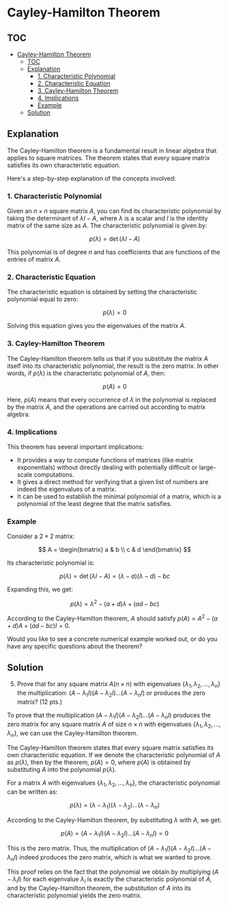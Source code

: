 # Cayley-Hamilton Theorem

## TOC

- [Cayley-Hamilton Theorem](#cayley-hamilton-theorem)
  - [TOC](#toc)
  - [Explanation](#explanation)
    - [1. Characteristic Polynomial](#1-characteristic-polynomial)
    - [2. Characteristic Equation](#2-characteristic-equation)
    - [3. Cayley-Hamilton Theorem](#3-cayley-hamilton-theorem)
    - [4. Implications](#4-implications)
    - [Example](#example)
  - [Solution](#solution)

## Explanation

The Cayley-Hamilton theorem is a fundamental result in linear algebra that applies to square matrices. The theorem states that every square matrix satisfies its own characteristic equation.

Here's a step-by-step explanation of the concepts involved:

### 1. Characteristic Polynomial

Given an $n \times n$ square matrix $A$, you can find its characteristic polynomial by taking the determinant of $\lambda I - A$, where $\lambda$ is a scalar and $I$ is the identity matrix of the same size as $A$. The characteristic polynomial is given by:

$$
p(\lambda) = \det(\lambda I - A)
$$

This polynomial is of degree $n$ and has coefficients that are functions of the entries of matrix $A$.

### 2. Characteristic Equation

The characteristic equation is obtained by setting the characteristic polynomial equal to zero:

$$
p(\lambda) = 0
$$

Solving this equation gives you the eigenvalues of the matrix $A$.

### 3. Cayley-Hamilton Theorem

The Cayley-Hamilton theorem tells us that if you substitute the matrix $A$ itself into its characteristic polynomial, the result is the zero matrix. In other words, if $p(\lambda)$ is the characteristic polynomial of $A$, then:

$$
p(A) = 0
$$

Here, $p(A)$ means that every occurrence of $\lambda$ in the polynomial is replaced by the matrix $A$, and the operations are carried out according to matrix algebra.

### 4. Implications

This theorem has several important implications:

- It provides a way to compute functions of matrices (like matrix exponentials) without directly dealing with potentially difficult or large-scale computations.
- It gives a direct method for verifying that a given list of numbers are indeed the eigenvalues of a matrix.
- It can be used to establish the minimal polynomial of a matrix, which is a polynomial of the least degree that the matrix satisfies.

### Example

Consider a $2 \times 2$ matrix:

$$
A = \begin{bmatrix}
a & b \\
c & d
\end{bmatrix}
$$

Its characteristic polynomial is:

$$
p(\lambda) = \det(\lambda I - A) = (\lambda - a)(\lambda - d) - bc
$$

Expanding this, we get:

$$
p(\lambda) = \lambda^2 - (a + d)\lambda + (ad - bc)
$$

According to the Cayley-Hamilton theorem, $A$ should satisfy $p(A) = A^2 - (a + d)A + (ad - bc)I = 0$.

Would you like to see a concrete numerical example worked out, or do you have any specific questions about the theorem?

## Solution

5. Prove that for any square matrix $A(n\times n)$ with eigenvalues $\{\lambda_1, \lambda_2, ..., \lambda_n\}$ the multiplication: $(A-\lambda_1I)(A-\lambda_2I)...(A-\lambda_nI)$ or produces the zero matrix? (12 pts.)

To prove that the multiplication $(A-\lambda_1I)(A-\lambda_2I)\ldots(A-\lambda_nI)$ produces the zero matrix for any square matrix $A$ of size $n \times n$ with eigenvalues $\{\lambda_1, \lambda_2, \ldots, \lambda_n\}$, we can use the Cayley-Hamilton theorem.

The Cayley-Hamilton theorem states that every square matrix satisfies its own characteristic equation. If we denote the characteristic polynomial of $A$ as $p(\lambda)$, then by the theorem, $p(A) = 0$, where $p(A)$ is obtained by substituting $A$ into the polynomial $p(\lambda)$.

For a matrix $A$ with eigenvalues $\{\lambda_1, \lambda_2, \ldots, \lambda_n\}$, the characteristic polynomial can be written as:

$$
p(\lambda) = (\lambda - \lambda_1)(\lambda - \lambda_2) \ldots (\lambda - \lambda_n)
$$

According to the Cayley-Hamilton theorem, by substituting $\lambda$ with $A$, we get:

$$
p(A) = (A - \lambda_1 I)(A - \lambda_2 I) \ldots (A - \lambda_n I) = 0
$$

This is the zero matrix. Thus, the multiplication of $(A - \lambda_1 I)(A - \lambda_2 I) \ldots (A - \lambda_n I)$ indeed produces the zero matrix, which is what we wanted to prove.

This proof relies on the fact that the polynomial we obtain by multiplying $(A - \lambda_i I)$ for each eigenvalue $\lambda_i$ is exactly the characteristic polynomial of $A$, and by the Cayley-Hamilton theorem, the substitution of $A$ into its characteristic polynomial yields the zero matrix.
